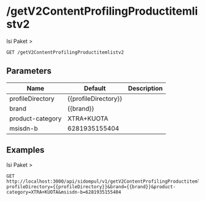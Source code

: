 # /getV2ContentProfilingProductitemlistv2
Isi Paket &gt;


```
GET /getV2ContentProfilingProductitemlistv2
```

## Parameters
Name | Default | Description
--- | --- | ---
profileDirectory | {{profileDirectory}} | 
brand | {{brand}} | 
product-category | XTRA+KUOTA | 
msisdn-b | 6281935155404 | 





## Examples
Isi Paket &gt;

```
GET http://localhost:3000/api/sidompul/v1/getV2ContentProfilingProductitemlistv2?profileDirectory={{profileDirectory}}&brand={{brand}}&product-category=XTRA+KUOTA&msisdn-b=6281935155404


```

